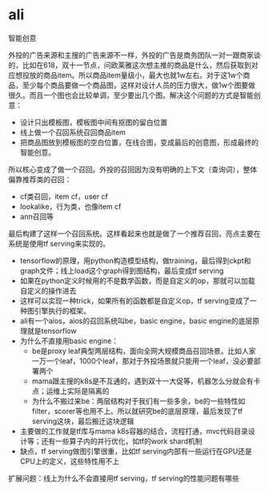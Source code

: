 # ali

智能创意

外投的广告来源和主搜的广告来源不一样，外投的广告是商务团队一对一跟商家谈的，比如在618，双十一节点，问欧莱雅这次想主推的商品是什么，然后获取到对应想投放的商品item。所以商品item量级小，最大也就1w左右。对于这1w个商品，至少每个商品要做一个商品图，这样对设计人员的压力很大，做1w个图要做很久。而且一个图也会比较单调，至少要出几个图。解决这个问题的方式是智能创意：

* 设计只出模板图，模板图中间有抠图的留白位置
* 线上做一个召回系统召回商品item
* 把商品图放到模板图的空白位置，在线合图，变成最后的创意图，形成最终的智能创意。

所以核心变成了做一个召回。外投的召回因为没有明确的上下文（查询词），整体偏靠推荐类的召回：

* cf类召回，item cf，user cf
* lookalike，行为类，也像item cf
* ann召回等

最后构建了这样一个召回系统。这样看起来也就是做了一个推荐召回，亮点主要在系统是使用tf serving来实现的。

* tensorflow的原理，用python构造模型结构，做training，最后得到ckpt和graph文件；线上load这个graph得到图结构，最后变成tf serving
* 如果在python定义时候用的不是数学函数，而是自定义的op，那就可以加载自定义的操作进去
* 这样可以实现一种trick，如果所有的函数都是自定义op，tf serving变成了一种图引擎执行的框架。
* ali有一个aios，aios的召回系统叫be，basic engine，basic engine的底层原理就是tensorflow
* 为什么不直接用basic engine：
  * be是proxy leaf典型两层结构，面向全网大规模商品召回场景。比如人家一万一个leaf，1000个leaf，那对于外投场景就只能用一个leaf，没必要部署两个
  * mama跟主搜的k8s是不互通的，遇到双十一大促等，机器怎么分就会有卡点；运维上实际是隔离的
  * 为什么不搬过来be：两层结构对于我们有一些多余，be的一些特性如filter，scorer等也用不上。所以就研究be的底层原理，最后发现了tf serving这块，最后搬迁这块逻辑
* 主要做的工作就是tf库与mama k8s容器的结合，流程打通，mvc代码目录设计等；还有一些算子内的并行优化，如tf的work shard机制
* 缺点，tf serving做图引擎很重，比如tf serving内部有一些运行在GPU还是CPU上的定义，这些特性用不上



扩展问题：线上为什么不会直接用tf serving，tf serving的性能问题有哪些

